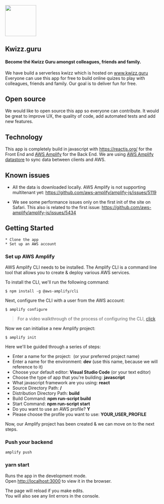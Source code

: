 <img src="https://github.com/alowa-apps/kwizz/blob/master/public/nerd.png" width="100">

## Kwizz.guru

#### Become thé Kwizz Guru amongst colleagues, friends and family.

We have build a serverless kwizz which is hosted on www.kwizz.guru Everyone can use this app for free to build online quizes to play with colleagues, friends and family. Our goal is to deliver fun for free.

## Open source

We would like to open source this app so everyone can contribute. It would be great to improve UX, the quality of code, add automated tests and add new features.

## Technology

This app is completely build in javascript with https://reactjs.org/ for the Front End and [AWS Amplify](https://docs.amplify.aws/) for the Back End. We are using [AWS Amplify datastore](https://docs.amplify.aws/lib/datastore/getting-started/q/platform/js) to sync data between clients and AWS.

## Known issues

- All the data is downloaded locally. AWS Amplify is not supporting multitenant yet:
  https://github.com/aws-amplify/amplify-js/issues/5119

- We see some performance issues only on the first init of the site on Safari. This also is related to the first issue:
  https://github.com/aws-amplify/amplify-js/issues/5434

## Getting Started

```
* Clone the app
* Set up an AWS account
```

### Set up AWS Amplify

AWS Amplify CLI needs to be installed. The Amplify CLI is a command line tool that allows you to create & deploy various AWS services.

To install the CLI, we'll run the following command:

```
$ npm install -g @aws-amplify/cli

```

Next, configure the CLI with a user from the AWS account:

```
$ amplify configure

```

> For a video walkthrough of the process of configuring the CLI, [click](https://www.youtube.com/watch?v=fWbM5DLh25U)

Now we can initialise a new Amplify project:

```
$ amplify init
```

Here we'll be guided through a series of steps:

- Enter a name for the project: **<YOUR NAME>** (or your preferred project name)
- Enter a name for the environment: **dev** (use this name, because we will reference to it)
- Choose your default editor: **Visual Studio Code** (or your text editor)
- Choose the type of app that you're building: **javascript**
- What javascript framework are you using: **react**
- Source Directory Path: **/**
- Distribution Directory Path: **build**
- Build Command: **npm run-script build**
- Start Command: **npm run-script start**
- Do you want to use an AWS profile? **Y**
- Please choose the profile you want to use: **YOUR_USER_PROFILE**

Now, our Amplify project has been created & we can move on to the next steps.

### Push your backend

`amplify push`

### yarn start

Runs the app in the development mode.<br />
Open [http://localhost:3000](http://localhost:3000) to view it in the browser.

The page will reload if you make edits.<br />
You will also see any lint errors in the console.
